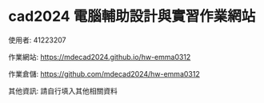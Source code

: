 # cad2024 電腦輔助設計與實習作業網站


使用者: 41223207

作業網站: https://mdecad2024.github.io/hw-emma0312

作業倉儲: https://github.com/mdecad2024/hw-emma0312

其他資訊: 請自行填入其他相關資料
